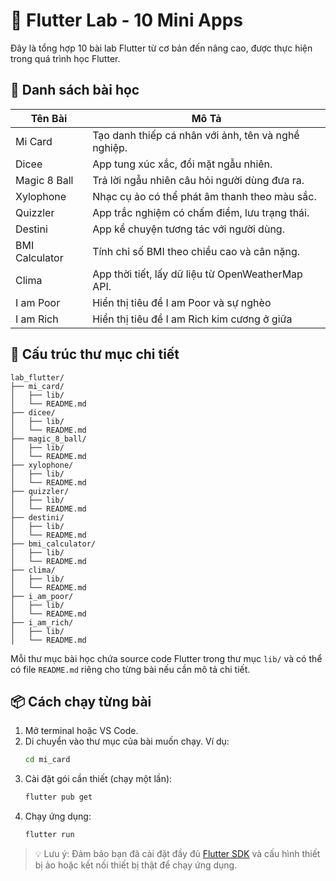 # 🚀 Flutter Lab - 10 Mini Apps

Đây là tổng hợp 10 bài lab Flutter từ cơ bản đến nâng cao, được thực hiện trong quá trình học Flutter.

## 🧠 Danh sách bài học

| Tên Bài        | Mô Tả                                               |
| -------------- | --------------------------------------------------- |
| Mi Card        | Tạo danh thiếp cá nhân với ảnh, tên và nghề nghiệp. |
| Dicee          | App tung xúc xắc, đổi mặt ngẫu nhiên.               |
| Magic 8 Ball   | Trả lời ngẫu nhiên câu hỏi người dùng đưa ra.       |
| Xylophone      | Nhạc cụ ảo có thể phát âm thanh theo màu sắc.       |
| Quizzler       | App trắc nghiệm có chấm điểm, lưu trạng thái.       |
| Destini        | App kể chuyện tương tác với người dùng.             |
| BMI Calculator | Tính chỉ số BMI theo chiều cao và cân nặng.         |
| Clima          | App thời tiết, lấy dữ liệu từ OpenWeatherMap API.   |
| I am Poor      | Hiển thị tiêu đề I am Poor và sự nghèo              |
| I am Rich      | Hiển thị tiêu đề I am Rich kim cương ở giữa	        |

## 📁 Cấu trúc thư mục chi tiết

```
lab_flutter/
├── mi_card/
│   ├── lib/
│   └── README.md
├── dicee/
│   ├── lib/
│   └── README.md
├── magic_8_ball/
│   ├── lib/
│   └── README.md
├── xylophone/
│   ├── lib/
│   └── README.md
├── quizzler/
│   ├── lib/
│   └── README.md
├── destini/
│   ├── lib/
│   └── README.md
├── bmi_calculator/
│   ├── lib/
│   └── README.md
├── clima/
│   ├── lib/
│   └── README.md
├── i_am_poor/
│   ├── lib/
│   └── README.md
├── i_am_rich/
│   ├── lib/
│   └── README.md
```

Mỗi thư mục bài học chứa source code Flutter trong thư mục `lib/` và có thể có file `README.md` riêng cho từng bài nếu cần mô tả chi tiết.

## 📦 Cách chạy từng bài

1. Mở terminal hoặc VS Code.
2. Di chuyển vào thư mục của bài muốn chạy. Ví dụ:
   ```bash
   cd mi_card
   ```
3. Cài đặt gói cần thiết (chạy một lần):
   ```bash
   flutter pub get
   ```
4. Chạy ứng dụng:
   ```bash
   flutter run
   ```

> 💡 Lưu ý: Đảm bảo bạn đã cài đặt đầy đủ [Flutter SDK](https://docs.flutter.dev/get-started/install) và cấu hình thiết bị ảo hoặc kết nối thiết bị thật để chạy ứng dụng.

